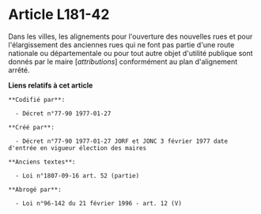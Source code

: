 # Article L181-42

Dans les villes, les alignements pour l'ouverture des nouvelles rues et pour l'élargissement des anciennes rues qui ne font
pas partie d'une route nationale ou départementale ou pour tout autre objet d'utilité publique sont donnés par le maire
[*attributions*] conformément au plan d'alignement arrêté.

**Liens relatifs à cet article**

	**Codifié par**:

	  - Décret n°77-90 1977-01-27

	**Créé par**:

	  - Décret n°77-90 1977-01-27 JORF et JONC 3 février 1977 date d'entrée en vigueur élection des maires

	**Anciens textes**:

	  - Loi n°1807-09-16 art. 52 (partie)

	**Abrogé par**:

	  - Loi n°96-142 du 21 février 1996 - art. 12 (V)
